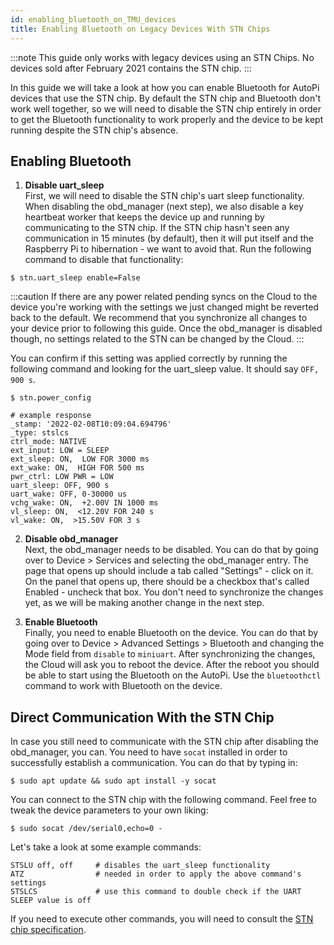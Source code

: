 ```yaml
---
id: enabling_bluetooth_on_TMU_devices
title: Enabling Bluetooth on Legacy Devices With STN Chips
---
```


:::note
  This guide only works with legacy devices using an STN Chips. No devices sold after February 2021 contains the STN chip. 
:::

In this guide we will take a look at how you can enable Bluetooth for AutoPi devices that use the
STN chip. By default the STN chip and Bluetooth don't work well together, so we will need to disable
the STN chip entirely in order to get the Bluetooth functionality to work properly and the device to
be kept running despite the STN chip's absence.

## Enabling Bluetooth
1. **Disable uart_sleep**  
  First, we will need to disable the STN chip's uart sleep functionality. When disabling the
  obd_manager (next step), we also disable a key heartbeat worker that keeps the device up and
  running by communicating to the STN chip. If the STN chip hasn't seen any communication in 15
  minutes (by default), then it will put itself and the Raspberry Pi to hibernation - we want to
  avoid that. Run the following command to disable that functionality:

  ```
  $ stn.uart_sleep enable=False
  ```

  :::caution
  If there are any power related pending syncs on the Cloud to the device you're working with the
  settings we just changed might be reverted back to the default. We recommend that you synchronize
  all changes to your device prior to following this guide. Once the obd_manager is disabled though,
  no settings related to the STN can be changed by the Cloud.
  :::

  You can confirm if this setting was applied correctly by running the following command and looking
  for the uart_sleep value. It should say `OFF, 900 s`.

  ```
  $ stn.power_config

  # example response
  _stamp: '2022-02-08T10:09:04.694796'
  _type: stslcs
  ctrl_mode: NATIVE
  ext_input: LOW = SLEEP
  ext_sleep: ON,  LOW FOR 3000 ms
  ext_wake: ON,  HIGH FOR 500 ms
  pwr_ctrl: LOW PWR = LOW
  uart_sleep: OFF, 900 s
  uart_wake: OFF, 0-30000 us
  vchg_wake: ON,  +2.00V IN 1000 ms
  vl_sleep: ON,  <12.20V FOR 240 s
  vl_wake: ON,  >15.50V FOR 3 s
  ```

2. **Disable obd_manager**  
  Next, the obd_manager needs to be disabled. You can do that by going over to Device > Services
  and selecting the obd_manager entry. The page that opens up should include a tab called
  "Settings" - click on it. On the panel that opens up, there should be a checkbox that's called
  Enabled - uncheck that box. You don't need to synchronize the changes yet, as we will be
  making another change in the next step.

3. **Enable Bluetooth**  
  Finally, you need to enable Bluetooth on the device. You can do that by going over to Device >
  Advanced Settings > Bluetooth and changing the Mode field from `disable` to `miniuart`. After synchronizing
  the changes, the Cloud will ask you to reboot the device. After the reboot you should be able to
  start using the Bluetooth on the AutoPi. Use the `bluetoothctl` command to work with Bluetooth on
  the device.

## Direct Communication With the STN Chip

In case you still need to communicate with the STN chip after disabling the obd_manager, you can.
You need to have `socat` installed in order to successfully establish a communication. You can do
that by typing in:

```
$ sudo apt update && sudo apt install -y socat
```

You can connect to the STN chip with the following command. Feel free to tweak the device parameters
to your own liking:

```
$ sudo socat /dev/serial0,echo=0 -
```

Let's take a look at some example commands:
```
STSLU off, off     # disables the uart_sleep functionality
ATZ                # needed in order to apply the above command's settings
STSLCS             # use this command to double check if the UART SLEEP value is off
```

If you need to execute other commands, you will need to consult the
[STN chip specification](https://www.obdsol.com/solutions/chips/stn2100/).
